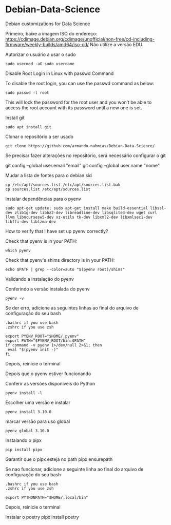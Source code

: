 # Debian-Data-Science
Debian customizations for Data Science

Primeiro, baixe a imagem ISO do endereço: <https://cdimage.debian.org/cdimage/unofficial/non-free/cd-including-firmware/weekly-builds/amd64/iso-cd/>
Não utilize a versão EDU.

Autorizar o usuário a usar o sudo

    sudo usermod -aG sudo username

Disable Root Login in Linux with passwd Command

To disable the root login, you can use the passwd command as below:

    sudo passwd -l root

This will lock the password for the root user and you won’t be able to access the root account with its password until a new one is set.

Install git

    sudo apt install git


Clonar o repositório a ser usado

    git clone https://github.com/armando-nahmias/Debian-Data-Science/

Se precisar fazer alterações no repositório, será necessário configurar o git

git config –global user.email "email"
git config –global user.name "nome"


Mudar a lista de fontes para o debian sid

    cp /etc/apt/sources.list /etc/apt/sources.list.bak
    cp sources.list /etc/apt/sources.list 

Instalar dependências para o pyenv

    sudo apt-get update; sudo apt-get install make build-essential libssl-dev zlib1g-dev libbz2-dev libreadline-dev libsqlite3-dev wget curl llvm libncursesw5-dev xz-utils tk-dev libxml2-dev libxmlsec1-dev libffi-dev liblzma-dev

How to verify that I have set up pyenv correctly?

Check that pyenv is in your PATH:

    which pyenv

Check that pyenv's shims directory is in your PATH:

    echo $PATH | grep --color=auto "$(pyenv root)/shims"

Validando a instalação do pyenv

Conferindo a versão instalada do pyenv

    pyenv -v
    
Se der erro, adicione as seguintes linhas ao final do arquivo de configuração do seu bash

    .bashrc if you use bash
    .zshrc if you use zsh

```
export PYENV_ROOT="$HOME/.pyenv"
export PATH="$PYENV_ROOT/bin:$PATH"
if command -v pyenv 1>/dev/null 2>&1; then
 eval "$(pyenv init -)"
fi
```

Depois, reinicie o terminal

Depois que o pyenv estiver funcionando 

Conferir as versões disponíveis do Python

    pyenv install -l

Escolher uma versão e instalar

    pyenv install 3.10.0

marcar versão para uso global

    pyenv global 3.10.0




Instalando o pipx

    pip install pipx

Garantir que o pipx esteja no path
    pipx ensurepath
      
    
Se nao funcionar, adicione a seguinte linha ao final do arquivo de configuração do seu bash

    .bashrc if you use bash
    .zshrc if you use zsh

```
export PYTHONPATH="$HOME/.local/bin"
```

Depois, reinicie o terminal

Instalar o poetry
    pipx install poetry
